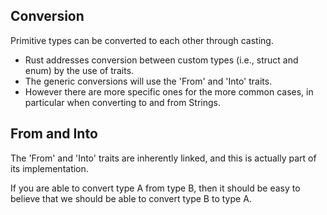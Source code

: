 ## Conversion

Primitive types can be converted to each other through casting.

- Rust addresses conversion between custom types (i.e., struct and enum) by the use of traits.
- The generic conversions will use the 'From' and 'Into' traits.
- However there are more specific ones for the more common cases, in particular when converting to and from Strings.

## From and Into

The 'From' and 'Into' traits are inherently linked, and this is actually part of its implementation.

If you are able to convert type A from type B, then it should be easy to believe that we should be able to convert type
B to type A.